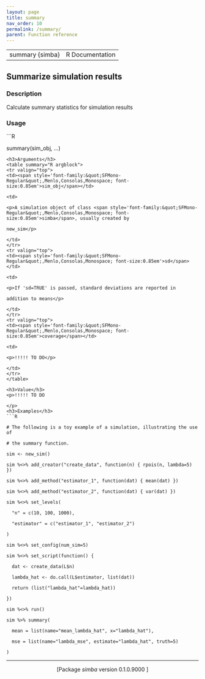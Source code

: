 ```yaml
---
layout: page
title: summary 
nav_order: 10 
permalink: /summary/
parent: Function reference
---
```


<table width="100%" summary="page for summary {simba}"><tr>
<td>summary {simba}</td>
<td style="text-align: right;">R Documentation</td>
</tr></table>

<h2>Summarize simulation results</h2>
<h3>Description</h3>
<p>Calculate summary statistics for simulation results
</p>
<h3>Usage</h3>
```R
summary(sim_obj, ...)
```
<h3>Arguments</h3>
<table summary="R argblock">
<tr valign="top">
<td><span style='font-family:&quot;SFMono-Regular&quot;,Menlo,Consolas,Monospace; font-size:0.85em'>sim_obj</span></td>
<td>
<p>A simulation object of class <span style='font-family:&quot;SFMono-Regular&quot;,Menlo,Consolas,Monospace; font-size:0.85em'>simba</span>, usually created by
new_sim</p>
</td>
</tr>
<tr valign="top">
<td><span style='font-family:&quot;SFMono-Regular&quot;,Menlo,Consolas,Monospace; font-size:0.85em'>sd</span></td>
<td>
<p>If 'sd=TRUE' is passed, standard deviations are reported in
addition to means</p>
</td>
</tr>
<tr valign="top">
<td><span style='font-family:&quot;SFMono-Regular&quot;,Menlo,Consolas,Monospace; font-size:0.85em'>coverage</span></td>
<td>
<p>!!!!! TO DO</p>
</td>
</tr>
</table>

<h3>Value</h3>
<p>!!!!! TO DO
</p>
<h3>Examples</h3>
```R
# The following is a toy example of a simulation, illustrating the use of
# the summary function.
sim <- new_sim()
sim %<>% add_creator("create_data", function(n) { rpois(n, lambda=5) })
sim %<>% add_method("estimator_1", function(dat) { mean(dat) })
sim %<>% add_method("estimator_2", function(dat) { var(dat) })
sim %<>% set_levels(
  "n" = c(10, 100, 1000),
  "estimator" = c("estimator_1", "estimator_2")
)
sim %<>% set_config(num_sim=5)
sim %<>% set_script(function() {
  dat <- create_data(L$n)
  lambda_hat <- do.call(L$estimator, list(dat))
  return (list("lambda_hat"=lambda_hat))
})
sim %<>% run()
sim %>% summary(
  mean = list(name="mean_lambda_hat", x="lambda_hat"),
  mse = list(name="lambda_mse", estimate="lambda_hat", truth=5)
)
```
<hr>

<div style="text-align: center;">[Package <em>simba</em> version 0.1.0.9000 ]</div>
